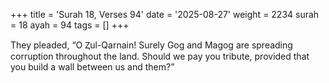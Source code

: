 +++
title = 'Surah 18, Verses 94'
date = '2025-08-27'
weight = 2234
surah = 18
ayah = 94
tags = []
+++

They pleaded, “O Ⱬul-Qarnain! Surely Gog and Magog are spreading corruption throughout the land. Should we pay you tribute, provided that you build a wall between us and them?”